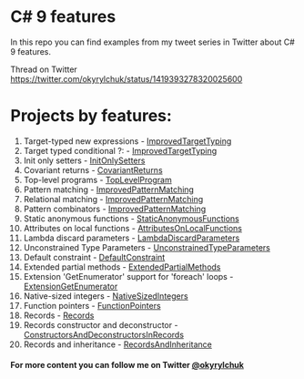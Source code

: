 # C# 9 features
In this repo you can find examples from my tweet series in Twitter about C# 9 features.

Thread on Twitter https://twitter.com/okyrylchuk/status/1419393278320025600

# Projects by features:
1. Target-typed new expressions - [ImprovedTargetTyping](https://github.com/okyrylchuk/csharp9_features/tree/main/ImprovedTargetTyping)
2. Target typed conditional ?: - [ImprovedTargetTyping](https://github.com/okyrylchuk/csharp9_features/tree/main/ImprovedTargetTyping)
3. Init only setters - [InitOnlySetters](https://github.com/okyrylchuk/csharp9_features/tree/main/InitOnlySetters)
4. Covariant returns - [CovariantReturns](https://github.com/okyrylchuk/csharp9_features/tree/main/CovariantReturns)
5. Top-level programs - [TopLevelProgram](https://github.com/okyrylchuk/csharp9_features/tree/main/TopLevelProgram)
6. Pattern matching - [ImprovedPatternMatching](https://github.com/okyrylchuk/csharp9_features/tree/main/ImprovedPatternMatching)
7. Relational matching - [ImprovedPatternMatching](https://github.com/okyrylchuk/csharp9_features/tree/main/ImprovedPatternMatching)
8. Pattern combinators - [ImprovedPatternMatching](https://github.com/okyrylchuk/csharp9_features/tree/main/ImprovedPatternMatching)
9. Static anonymous functions - [StaticAnonymousFunctions](https://github.com/okyrylchuk/csharp9_features/tree/main/StaticAnonymousFunctions)
10. Attributes on local functions - [AttributesOnLocalFunctions](https://github.com/okyrylchuk/csharp9_features/tree/main/AttributesOnLocalFunctions)
11. Lambda discard parameters - [LambdaDiscardParameters](https://github.com/okyrylchuk/csharp9_features/tree/main/LambdaDiscardParameters)
12. Unconstrained Type Parameters - [UnconstrainedTypeParameters](https://github.com/okyrylchuk/csharp9_features/tree/main/UnconstrainedTypeParameters)
13. Default constraint - [DefaultConstraint](https://github.com/okyrylchuk/csharp9_features/tree/main/DefaultConstraint)
14. Extended partial methods - [ExtendedPartialMethods](https://github.com/okyrylchuk/csharp9_features/tree/main/ExtendedPartialMethods)
15. Extension 'GetEnumerator' support for 'foreach' loops - [ExtensionGetEnumerator](https://github.com/okyrylchuk/csharp9_features/tree/main/ExtensionGetEnumerator)
16. Native-sized integers - [NativeSizedIntegers](https://github.com/okyrylchuk/csharp9_features/tree/main/NativeSizedIntegers)
17. Function pointers - [FunctionPointers](https://github.com/okyrylchuk/csharp9_features/tree/main/FunctionPointers)
18. Records - [Records](https://github.com/okyrylchuk/csharp9_features/tree/main/Records)
19. Records constructor and deconstructor - [ConstructorsAndDeconstructorsInRecords](https://github.com/okyrylchuk/csharp9_features/tree/main/ConstructorsAndDeconstructorsInRecords)
20. Records and inheritance - [RecordsAndInheritance](https://github.com/okyrylchuk/csharp9_features/tree/main/RecordsAndInheritance)

#### For more content you can follow me on Twitter [@okyrylchuk](https://twitter.com/okyrylchuk)

